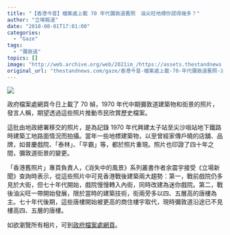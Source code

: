 ```yaml
---
title: "【香港今昔】檔案處上載 70 年代彌敦道舊照　油尖旺地標你認得幾多？"
author: "立場報道"
date: "2018-08-01T17:01:00"
categories:
  - "Gaze"
tags:
  - "彌敦道"
topics: []
image: "http://web.archive.org/web/2021im_/https://assets.thestandnews.com/media/photos/920E5BD8CE695A6E98193EFBC8CE6949DE696BC1976-1980E5B9B4E38082_6wMVL_1RW2_Azm5WV0.png"
original_url: "thestandnews.com/gaze/香港今昔-檔案處上載-70-年代彌敦道舊照-油尖旺地標你認得幾多"
---
```

![](http://web.archive.org/web/2021im_/https://assets.thestandnews.com/media/photos/920E5BD8CE695A6E98193EFBC8CE6949DE696BC1976-1980E5B9B4E38082_6wMVL_1RW2_Azm5WV0.png)

政府檔案處網頁今日上載了 70 幀，1970 年代中期彌敦道建築物和街景的照片，發言人稱，期望透過這些照片推動市民欣賞歷史檔案。

這批由地政總署移交的照片，是為記錄 1970 年代興建太子站至尖沙咀站地下鐵路時建築工地路面情況而拍攝。當年一些地標建築物，以至曾經家傳戶曉的店舖、品牌，如普慶戲院、「泰林」、「平霸」等，都於照片重現。照片也印證了四十年之間，彌敦道街景的變更。

「香港舊照片」專頁負責人，《消失中的風景》系列叢書作者余震宇接受《立場新聞》查詢時表示，從這些照片中可見香港戰後建築兩大趨勢：第一，戰前戲院仍多見於大街，但七十年代開始，戲院慢慢轉入內街，同時改建為迷你戲院。第二，戰後油尖旺一帶開始發展，限於當時的建築技術，街兩旁多以四、五層高的唐樓為主。七十年代後期，這些唐樓開始被更高的商住樓宇取代，現時彌敦道沿途已不見樓高四、五層的唐樓。

如欲瀏覽所有相片，可到[政府檔案處網頁](http://web.archive.org/web/20211229132136/https://www.grs.gov.hk/ws/erp/nr/nr.html)。